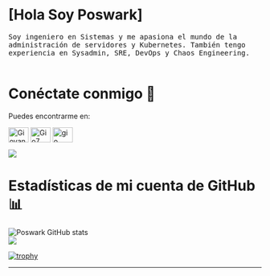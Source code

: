 # [Hola Soy Poswark]
<samp>
    Soy ingeniero en Sistemas y me apasiona el mundo de la administración de servidores y Kubernetes. También tengo experiencia en Sysadmin, SRE, DevOps y Chaos Engineering.
     <br>

</samp>
<br>

# Conéctate conmigo 🤝
Puedes encontrarme en:


<a href="https://www.linkedin.com/in/giovannyorjuel2" target="blank"><img align="center" src="https://raw.githubusercontent.com/rahuldkjain/github-profile-readme-generator/master/src/images/icons/Social/linked-in-alt.svg" alt="Giovanny" height="30" width="40" /></a>
<a href="https://www.instagram.com/giovannyorjuel2/?hl=es" target="blank"><img align="center" src="https://raw.githubusercontent.com/rahuldkjain/github-profile-readme-generator/master/src/images/icons/Social/instagram.svg" alt="Gio7" height="30" width="40" /></a>
<a href="https://www.youtube.com/" target="blank"><img align="center" src="https://raw.githubusercontent.com/rahuldkjain/github-profile-readme-generator/master/src/images/icons/Social/youtube.svg" alt="gio" height="30" width="40" /></a>
</p>

![](https://komarev.com/ghpvc/?username=poswark)

#  Estadísticas de mi cuenta de GitHub 📊

![Poswark GitHub stats](https://github-readme-stats.vercel.app/api?username=poswark&show_icons=true&theme=vue)
<br>
![](http://github-profile-summary-cards.vercel.app/api/cards/profile-details?username=poswark&theme=github)

[![trophy](https://github-profile-trophy.vercel.app/?username=poswark)](https://github.com/ryo-ma/github-profile-trophy)
<hr>

